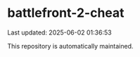 # battlefront-2-cheat

Last updated: 2025-06-02 01:36:53

This repository is automatically maintained.
